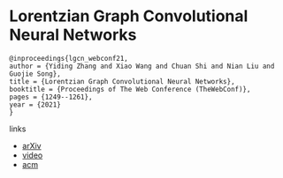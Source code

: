 # Lorentzian Graph Convolutional Neural Networks

```
@inproceedings{lgcn_webconf21,
author = {Yiding Zhang and Xiao Wang and Chuan Shi and Nian Liu and Guojie Song},
title = {Lorentzian Graph Convolutional Neural Networks},
booktitle = {Proceedings of The Web Conference (TheWebConf)},
pages = {1249--1261},
year = {2021}
}
```

links
- [arXiv](https://arxiv.org/abs/2104.07477)
- [video](https://www.youtube.com/watch?v=_OFVXDtjooU)
- [acm](https://dl.acm.org/doi/10.1145/3442381.3449872)